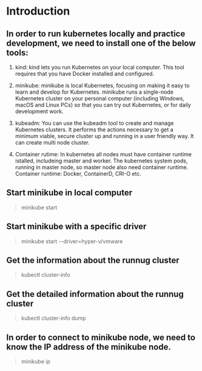 # Introduction


## In order to run kubernetes locally and practice development, we need to install one of the below tools:

1. kind: kind lets you run Kubernetes on your local computer. This tool requires that you have Docker installed and configured.

2. minikube: minikube is local Kubernetes, focusing on making it easy to learn and develop for Kubernetes. minikube runs a single-node Kubernetes cluster on your personal computer (including Windows, macOS and Linux PCs) so that you can try out Kubernetes, or for daily development work.

3. kubeadm: You can use the kubeadm tool to create and manage Kubernetes clusters. It performs the actions necessary to get a minimum viable, secure cluster up and running in a user friendly way. It can create multi node cluster.

4. Container rutime: In kubernetes all nodes must have container runtime istalled, includeing master and worker. The kubernetes system pods, running in master node, so master node also need container runtime. Container runtime: Docker, ContainerD, CRI-O etc.


## Start minikube in local computer
> minikube start

## Start minikube with a specific driver
> minikube start --driver=hyper-v/vmware

## Get the information about the runnug cluster
> kubectl cluster-info

## Get the detailed information about the runnug cluster
> kubectl cluster-info dump

## In order to connect to minikube node, we need to know the IP address of the minikube node. 
> minikube ip
